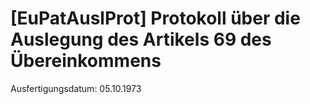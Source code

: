 # [EuPatAuslProt] Protokoll über die Auslegung des Artikels 69 des Übereinkommens

Ausfertigungsdatum: 05.10.1973

 